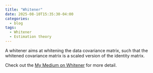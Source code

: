 ```yaml
---
title: "Whitener"
date: 2025-08-10T15:35:30-04:00
categories:
  - blog
tags:
  - Whitener
  - Estimation theory
---
```


A whitener aims at whitening the data covariance matrix, such that the whitened covariance matrix is a scaled version of the identity matrix.

Check out the [My Medium on Whitener] for more detail.

[My Medium on Whitener]: https://medium.com/@sianjin.mathworks/whitener-0e5eeaf5077a
